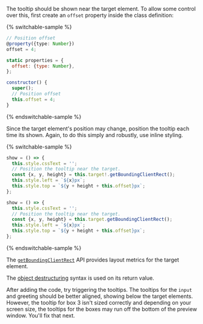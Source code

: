 The tooltip should be shown near the target element. To allow some control over
this, first create an `offset` property inside the class definition:

{% switchable-sample %}

```ts
// Position offset
@property({type: Number})
offset = 4;
```

```js
static properties = {
  offset: {type: Number},
};

constructor() {
  super();
  // Position offset
  this.offset = 4;
}
```

{% endswitchable-sample %}

Since the target element's position may change, position the tooltip
each time its shown. Again, to do this simply and robustly, use inline styling.

{% switchable-sample %}

```ts
show = () => {
  this.style.cssText = '';
  // Position the tooltip near the target.
  const {x, y, height} = this.target!.getBoundingClientRect();
  this.style.left = `${x}px`;
  this.style.top = `${y + height + this.offset}px`;
};
```

```js
show = () => {
  this.style.cssText = '';
  // Position the tooltip near the target.
  const {x, y, height} = this.target.getBoundingClientRect();
  this.style.left = `${x}px`;
  this.style.top = `${y + height + this.offset}px`;
};
```

{% endswitchable-sample %}

<litdev-aside type="info">

The
[`getBoundingClientRect`](https://developer.mozilla.org/en-US/docs/Web/API/Element/getBoundingClientRect)
API provides layout metrics for the target element.

The
[object destructuring](https://developer.mozilla.org/en-US/docs/Web/JavaScript/Reference/Operators/Destructuring_assignment#object_destructuring)
syntax is used on its return value.

</litdev-aside>

After adding the code, try triggering the tooltips. The tooltips for the `input`
and greeting should be better aligned, showing below the target
elements. However, the tooltip for box 3 isn't sized correctly and depending on
your screen size, the tooltips for the boxes may run off the bottom of
the preview window. You'll fix that next.
